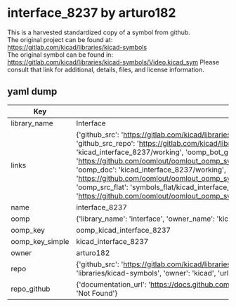 # interface_8237 by arturo182  
This is a harvested standardized copy of a symbol from github.  
The original project can be found at:  
https://gitlab.com/kicad/libraries/kicad-symbols  
The original symbol can be found in:
https://gitlab.com/kicad/libraries/kicad-symbols/Video.kicad_sym
Please consult that link for additional, details, files, and license information.  
## yaml dump  
| Key | Value |  
| --- | --- |  
| library_name | Interface |  
| links | {'github_src': 'https://gitlab.com/kicad/libraries/kicad-symbols/Video.kicad_sym', 'github_src_repo': 'https://gitlab.com/kicad/libraries/kicad-symbols', 'oomp_bot': 'kicad_interface_8237/working', 'oomp_bot_github': 'https://github.com/oomlout/oomlout_oomp_symbol_bot/tree/main/kicad_interface_8237/working', 'oomp_doc': 'kicad_interface_8237/working', 'oomp_doc_github': 'https://github.com/oomlout/oomlout_oomp_symbol_doc/tree/main/kicad_interface_8237/working', 'oomp_src_flat': 'symbols_flat/kicad_interface_8237/working', 'oomp_src_flat_github': 'https://github.com/oomlout/oomlout_oomp_symbol_src/tree/main/kicad_interface_8237/working'} |  
| name | interface_8237 |  
| oomp | {'library_name': 'interface', 'owner_name': 'kicad', 'symbol_name': 'interface_8237'} |  
| oomp_key | oomp_kicad_interface_8237 |  
| oomp_key_simple | kicad_interface_8237 |  
| owner | arturo182 |  
| repo | {'github_src': 'https://gitlab.com/kicad/libraries/kicad-symbols/Video.kicad_sym', 'name': 'libraries/kicad-symbols', 'owner': 'kicad', 'url': 'https://gitlab.com/kicad/libraries/kicad-symbols'} |  
| repo_github | {'documentation_url': 'https://docs.github.com/rest/repos/repos#get-a-repository', 'message': 'Not Found'} |  

